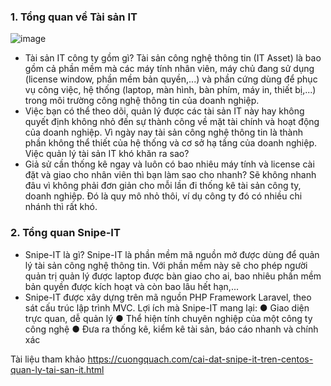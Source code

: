 ### **1. Tổng quan về Tài sản IT**
 
 ![image](https://user-images.githubusercontent.com/92511177/140022913-26d31911-970f-4ab7-b6e9-3a7b5e0d4c03.png)

- Tài sản IT công ty gồm gì? Tài sản công nghệ thông tin (IT Asset) là bao gồm cả phần mềm mà các máy tính nhân viên, máy chủ đang sử dụng (license window, phần mềm bản quyền,...) và phần cứng dùng để phục vụ công việc, hệ thống (laptop, màn hình, bàn phím, máy in, thiết bị,...) trong môi trường công nghệ thông tin của doanh nghiệp.
- Việc bạn có thể theo dõi, quản lý được các tài sản IT này hay không quyết định không nhỏ đến sự thành công về mặt tài chính và hoạt động của doanh nghiệp. Vì ngày nay tài sản công nghệ thông tin là thành phần không thể thiết của hệ thống và cơ sở hạ tầng của doanh nghiệp.
Việc quản lý tài sản IT khó khăn ra sao?
- Giả sử cần thống kê ngay và luôn có bao nhiêu máy tính và license cài đặt và giao cho nhân viên thì bạn làm sao cho nhanh? Sẽ không nhanh đâu vì không phải đơn giản cho mỗi lần đi thống kê tài sản công ty, doanh nghiệp. Đó là quy mô nhỏ thôi, ví dụ công ty đó có nhiều chi nhánh thì rất khó.

### **2. Tổng quan Snipe-IT**
- Snipe-IT là gì? Snipe-IT là phần mềm mã nguồn mở được dùng để quản lý tài sản công nghệ thông tin. Với phần mềm này sẽ cho phép người quản trị quản lý được laptop được bàn giao cho ai, bao nhiêu phần mềm bản quyền được kích hoạt và còn bao lâu hết hạn,...
- Snipe-IT được xây dựng trên mã nguồn PHP Framework Laravel, theo sát cấu trúc lập trình MVC. Lợi ích mà Snipe-IT mang lại:
●	Giao diện trực quan, dễ quản lý
●	Thể hiện tính chuyên nghiệp của một công ty công nghệ
●	Đưa ra thống kê, kiểm kê tài sản, báo cáo nhanh và chính xác

Tài liệu tham khảo
https://cuongquach.com/cai-dat-snipe-it-tren-centos-quan-ly-tai-san-it.html
